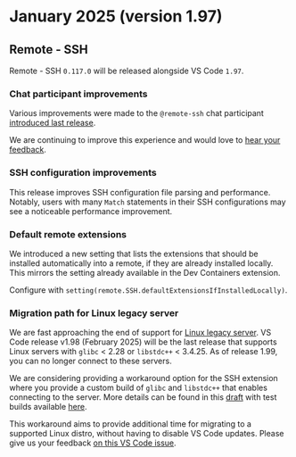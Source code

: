 # January 2025 (version 1.97)

## Remote - SSH

Remote - SSH `0.117.0` will be released alongside VS Code `1.97`.

### Chat participant improvements

Various improvements were made to the `@remote-ssh` chat participant [introduced last release](./v1_96.md#the-remote-ssh-chat-participant).

We are continuing to improve this experience and would love to [hear your feedback](https://github.com/microsoft/vscode-remote-release).

### SSH configuration improvements

This release improves SSH configuration file parsing and performance. Notably, users with many `Match` statements in their SSH configurations may see a noticeable performance improvement.

### Default remote extensions

We introduced a new setting that lists the extensions that should be installed automatically into a remote, if they are already installed locally. This mirrors the setting already available in the Dev Containers extension.

Configure with `setting(remote.SSH.defaultExtensionsIfInstalledLocally)`.

### Migration path for Linux legacy server

We are fast approaching the end of support for [Linux legacy server](https://aka.ms/vscode-remote/faq/old-linux). VS Code release v1.98 (February 2025) will be the last release that supports Linux servers with `glibc` < 2.28 or `libstdc++` < 3.4.25. As of release 1.99, you can no longer connect to these servers.

We are considering providing a workaround option for the SSH extension where you provide a custom build of `glibc` and `libstdc++` that enables connecting to the server. More details can be found in this [draft](https://github.com/microsoft/vscode-docs/pull/7953/files) with test builds available [here](https://github.com/microsoft/vscode/pull/235232#issuecomment-2615764717).

This workaround aims to provide additional time for migrating to a supported Linux distro, without having to disable VS Code updates. Please give us your feedback [on this VS Code issue](https://github.com/microsoft/vscode/issues/231623).